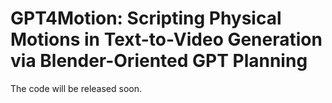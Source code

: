 # GPT4Motion: Scripting Physical Motions in Text-to-Video Generation via Blender-Oriented GPT Planning

The code will be released soon.
